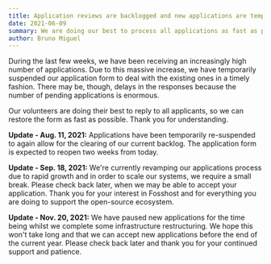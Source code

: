 ```yaml
---
title: Application reviews are backlogged and new applications are temporarily suspended
date: 2021-06-09
summary: We are doing our best to process all applications as fast as possible
author: Bruno Miguel
---
```


During the last few weeks, we have been receiving an increasingly high number of applications. Due to this massive increase, we have temporarily suspended our application form to deal with the existing ones in a timely fashion. There may be, though, delays in the responses because the number of pending applications is enormous.

Our volunteers are doing their best to reply to all applicants, so we can restore the form as fast as possible. Thank you for understanding.

**Update - Aug. 11, 2021:**
Applications have been temporarily re-suspended to again allow for the clearing of our current backlog. The application form is expected to reopen two weeks from today.

**Update - Sep. 18, 2021:**
We're currently revamping our applications process due to rapid growth and in order to scale our systems, we require a small break.  Please check back later, when we may be able to accept your application.  Thank you for your interest in Fosshost and for everything you are doing to support the open-source ecosystem.

**Update - Nov. 20, 2021:**
We have paused new applications for the time being whilst we complete some infrastructure restructuring.  We hope this won't take long and that we can accept new applications before the end of the current year.  Please check back later and thank you for your continued support and patience. 
